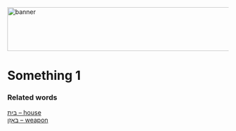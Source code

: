 <img src="../../img/banner.png" alt="banner" width="800" height="100">

# **Something 1**


### Related words
[בַּיִת – house](../words/house.md)<br>[באָזֵן – weapon](../words/weapon.md)<br>